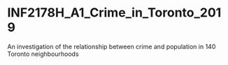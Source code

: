# INF2178H_A1_Crime_in_Toronto_2019
An investigation of the relationship between crime and population in 140 Toronto neighbourhoods
